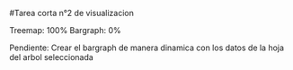 #Tarea corta n°2 de visualizacion

Treemap: 100%
Bargraph: 0%

Pendiente:
  Crear el bargraph de manera dinamica con los datos de la hoja del arbol seleccionada
